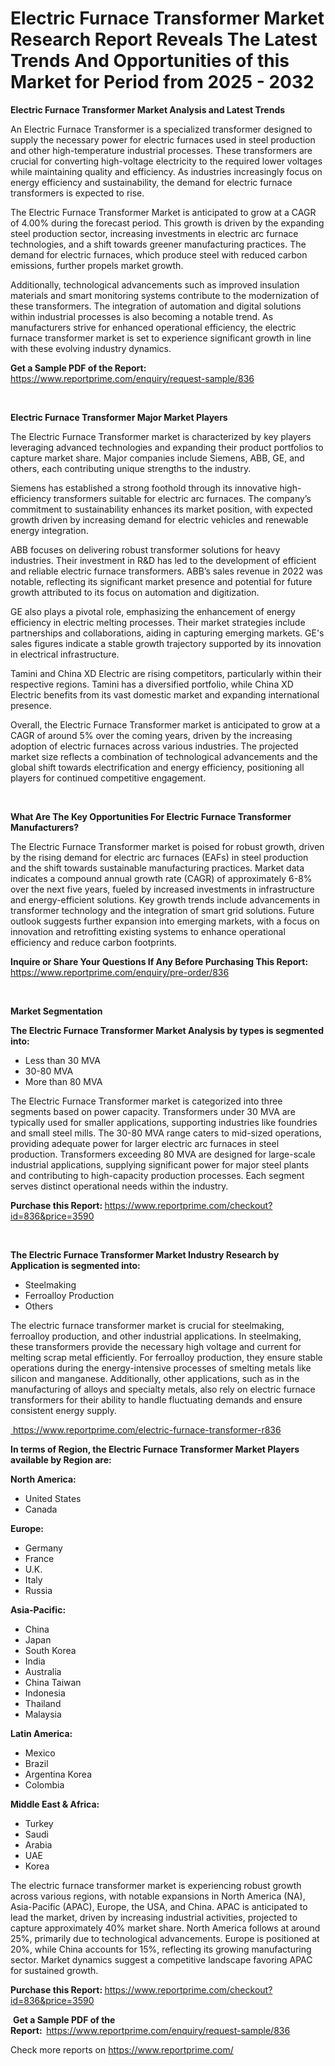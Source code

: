 <p><h1>Electric Furnace Transformer Market Research Report Reveals The Latest Trends And Opportunities of this Market for Period from 2025 - 2032</h1></p><p><strong>Electric Furnace Transformer Market Analysis and Latest Trends</strong></p>
<p><p>An Electric Furnace Transformer is a specialized transformer designed to supply the necessary power for electric furnaces used in steel production and other high-temperature industrial processes. These transformers are crucial for converting high-voltage electricity to the required lower voltages while maintaining quality and efficiency. As industries increasingly focus on energy efficiency and sustainability, the demand for electric furnace transformers is expected to rise.</p><p>The Electric Furnace Transformer Market is anticipated to grow at a CAGR of 4.00% during the forecast period. This growth is driven by the expanding steel production sector, increasing investments in electric arc furnace technologies, and a shift towards greener manufacturing practices. The demand for electric furnaces, which produce steel with reduced carbon emissions, further propels market growth. </p><p>Additionally, technological advancements such as improved insulation materials and smart monitoring systems contribute to the modernization of these transformers. The integration of automation and digital solutions within industrial processes is also becoming a notable trend. As manufacturers strive for enhanced operational efficiency, the electric furnace transformer market is set to experience significant growth in line with these evolving industry dynamics.</p></p>
<p><strong>Get a Sample PDF of the Report:&nbsp;</strong> <a href="https://www.reportprime.com/enquiry/request-sample/836?utm_campaign=2952&utm_medium=2&utm_source=Github&utm_content=ia&utm_term=18032025&utm_id=electric-furnace-transformer">https://www.reportprime.com/enquiry/request-sample/836</a></p>
<p>&nbsp;</p>
<p><strong>Electric Furnace Transformer Major Market Players</strong></p>
<p><p>The Electric Furnace Transformer market is characterized by key players leveraging advanced technologies and expanding their product portfolios to capture market share. Major companies include Siemens, ABB, GE, and others, each contributing unique strengths to the industry.</p><p>Siemens has established a strong foothold through its innovative high-efficiency transformers suitable for electric arc furnaces. The company’s commitment to sustainability enhances its market position, with expected growth driven by increasing demand for electric vehicles and renewable energy integration.</p><p>ABB focuses on delivering robust transformer solutions for heavy industries. Their investment in R&D has led to the development of efficient and reliable electric furnace transformers. ABB’s sales revenue in 2022 was notable, reflecting its significant market presence and potential for future growth attributed to its focus on automation and digitization.</p><p>GE also plays a pivotal role, emphasizing the enhancement of energy efficiency in electric melting processes. Their market strategies include partnerships and collaborations, aiding in capturing emerging markets. GE's sales figures indicate a stable growth trajectory supported by its innovation in electrical infrastructure.</p><p>Tamini and China XD Electric are rising competitors, particularly within their respective regions. Tamini has a diversified portfolio, while China XD Electric benefits from its vast domestic market and expanding international presence. </p><p>Overall, the Electric Furnace Transformer market is anticipated to grow at a CAGR of around 5% over the coming years, driven by the increasing adoption of electric furnaces across various industries. The projected market size reflects a combination of technological advancements and the global shift towards electrification and energy efficiency, positioning all players for continued competitive engagement.</p></p>
<p>&nbsp;</p>
<p><strong>What Are The Key Opportunities For Electric Furnace Transformer Manufacturers?</strong></p>
<p><p>The Electric Furnace Transformer market is poised for robust growth, driven by the rising demand for electric arc furnaces (EAFs) in steel production and the shift towards sustainable manufacturing practices. Market data indicates a compound annual growth rate (CAGR) of approximately 6-8% over the next five years, fueled by increased investments in infrastructure and energy-efficient solutions. Key growth trends include advancements in transformer technology and the integration of smart grid solutions. Future outlook suggests further expansion into emerging markets, with a focus on innovation and retrofitting existing systems to enhance operational efficiency and reduce carbon footprints.</p></p>
<p><strong>Inquire or Share Your Questions If Any Before Purchasing This Report:</strong> <a href="https://www.reportprime.com/enquiry/pre-order/836?utm_campaign=2952&utm_medium=2&utm_source=Github&utm_content=ia&utm_term=18032025&utm_id=electric-furnace-transformer">https://www.reportprime.com/enquiry/pre-order/836</a></p>
<p>&nbsp;</p>
<p><strong>Market Segmentation</strong></p>
<p><strong>The Electric Furnace Transformer Market Analysis by types is segmented into:</strong></p>
<p><ul><li>Less than 30 MVA</li><li>30-80 MVA</li><li>More than 80 MVA</li></ul></p>
<p><p>The Electric Furnace Transformer market is categorized into three segments based on power capacity. Transformers under 30 MVA are typically used for smaller applications, supporting industries like foundries and small steel mills. The 30-80 MVA range caters to mid-sized operations, providing adequate power for larger electric arc furnaces in steel production. Transformers exceeding 80 MVA are designed for large-scale industrial applications, supplying significant power for major steel plants and contributing to high-capacity production processes. Each segment serves distinct operational needs within the industry.</p></p>
<p><strong>Purchase this Report:&nbsp;</strong><a href="https://www.reportprime.com/checkout?id=836&price=3590&utm_campaign=2952&utm_medium=2&utm_source=Github&utm_content=ia&utm_term=18032025&utm_id=electric-furnace-transformer">https://www.reportprime.com/checkout?id=836&price=3590</a></p>
<p>&nbsp;</p>
<p><strong>The Electric Furnace Transformer Market Industry Research by Application is segmented into:</strong></p>
<p><ul><li>Steelmaking</li><li>Ferroalloy Production</li><li>Others</li></ul></p>
<p><p>The electric furnace transformer market is crucial for steelmaking, ferroalloy production, and other industrial applications. In steelmaking, these transformers provide the necessary high voltage and current for melting scrap metal efficiently. For ferroalloy production, they ensure stable operations during the energy-intensive processes of smelting metals like silicon and manganese. Additionally, other applications, such as in the manufacturing of alloys and specialty metals, also rely on electric furnace transformers for their ability to handle fluctuating demands and ensure consistent energy supply.</p></p>
<p><a href="https://www.reportprime.com/electric-furnace-transformer-r836?utm_campaign=2952&utm_medium=2&utm_source=Github&utm_content=ia&utm_term=18032025&utm_id=electric-furnace-transformer">&nbsp;https://www.reportprime.com/electric-furnace-transformer-r836</a></p>
<p><strong>In terms of Region, the Electric Furnace Transformer Market Players available by Region are:</strong></p>
<p>
    <p> <strong> North America: </strong>
        <ul>
            <li>United States</li>
            <li>Canada</li>
        </ul>
        </p> 
    <p> <strong> Europe: </strong>
        <ul>
            <li>Germany</li>
            <li>France</li>
            <li>U.K.</li>
            <li>Italy</li>
            <li>Russia</li>
        </ul>
        </p> 
    <p> <strong> Asia-Pacific: </strong>
        <ul>
            <li>China</li>
            <li>Japan</li>
            <li>South Korea</li>
            <li>India</li>
            <li>Australia</li>
            <li>China Taiwan</li>
            <li>Indonesia</li>
            <li>Thailand</li>
            <li>Malaysia</li>
        </ul>
        </p> 
    <p> <strong> Latin America: </strong>
        <ul>
            <li>Mexico</li>
            <li>Brazil</li>
            <li>Argentina Korea</li>
            <li>Colombia</li>
        </ul>
        </p> 
    <p> <strong> Middle East & Africa: </strong>
        <ul>
            <li>Turkey</li>
            <li>Saudi</li>
            <li>Arabia</li>
            <li>UAE</li>
            <li>Korea</li>
        </ul>
    </p>
    </p>
<p><p>The electric furnace transformer market is experiencing robust growth across various regions, with notable expansions in North America (NA), Asia-Pacific (APAC), Europe, the USA, and China. APAC is anticipated to lead the market, driven by increasing industrial activities, projected to capture approximately 40% market share. North America follows at around 25%, primarily due to technological advancements. Europe is positioned at 20%, while China accounts for 15%, reflecting its growing manufacturing sector. Market dynamics suggest a competitive landscape favoring APAC for sustained growth.</p></p>
<p><strong>Purchase this Report: </strong><a href="https://www.reportprime.com/checkout?id=836&price=3590&utm_campaign=2952&utm_medium=2&utm_source=Github&utm_content=ia&utm_term=18032025&utm_id=electric-furnace-transformer">https://www.reportprime.com/checkout?id=836&price=3590</a></p>
<p>&nbsp;<strong>Get a Sample PDF of the Report:&nbsp;&nbsp;</strong><a href="https://www.reportprime.com/enquiry/request-sample/836?utm_campaign=2952&utm_medium=2&utm_source=Github&utm_content=ia&utm_term=18032025&utm_id=electric-furnace-transformer">https://www.reportprime.com/enquiry/request-sample/836</a></p>
<p><strong></strong></p>
<p>Check more reports on <a href="https://www.reportprime.com/?utm_campaign=2952&utm_medium=2&utm_source=Github&utm_content=ia&utm_term=18032025&utm_id=electric-furnace-transformer">https://www.reportprime.com/</a></p>